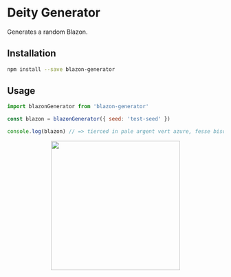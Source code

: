 # Deity Generator

Generates a random Blazon.

## Installation

```bash
npm install --save blazon-generator
```

## Usage

```javascript
import blazonGenerator from 'blazon-generator'

const blazon = blazonGenerator({ seed: 'test-seed' })

console.log(blazon) // => tierced in pale argent vert azure, fesse bisque, in base 1 fleur-de-lis murrey
```

<center>
  <img src="https://user-images.githubusercontent.com/5364897/233628402-830ad0f9-89f3-458c-bd48-93d7827fdcac.png"  height="300">
</center>
